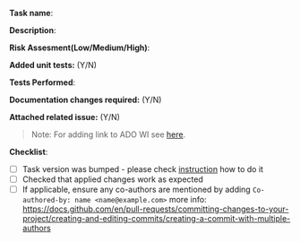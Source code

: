 **Task name**: <Name of changed or new pipeline task>

**Description**: <Describe your changes here>

**Risk Assesment(Low/Medium/High)**:

**Added unit tests:** (Y/N) <Please mark if unit tests were added or updated according changes>

**Tests Performed**: <Add the list of tests Manual or Automated performed for your changes>

**Documentation changes required:** (Y/N) <Please mark if documentation changes are required>

**Attached related issue:** (Y/N) <Please add link to related issue here>
> Note: For adding link to ADO WI see [here](https://learn.microsoft.com/en-us/azure/devops/boards/github/link-to-from-github?view=azure-devops).

**Checklist**:
- [ ] Task version was bumped - please check [instruction](https://github.com/microsoft/azure-pipelines-tasks/tree/master/docs/taskversionbumping.md) how to do it
- [ ] Checked that applied changes work as expected
- [ ] If applicable, ensure any co-authors are mentioned by adding ```Co-authored-by: name <name@example.com>``` more info: https://docs.github.com/en/pull-requests/committing-changes-to-your-project/creating-and-editing-commits/creating-a-commit-with-multiple-authors
